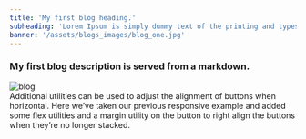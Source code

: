 ```yaml
---
title: 'My first blog heading.'
subheading: 'Lorem Ipsum is simply dummy text of the printing and typesetting industry.'
banner: '/assets/blogs_images/blog_one.jpg'
---
```


### My first blog description is served from a markdown.

<img src="{{ banner }}" class="img-fluid" alt="blog" />

<div class="blog-container description mt-3">
    Additional utilities can be used to adjust the alignment of buttons when horizontal. Here we’ve taken our previous responsive example and added some flex utilities and a margin utility on the button to right align the buttons when they’re no longer stacked.
</div>

